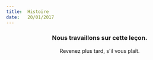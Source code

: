 ```yaml
---
title:  Histoire
date:   20/01/2017
---
```


### <center>Nous travaillons sur cette leçon.</center>
<center>Revenez plus tard, s'il vous plaît.</center>
